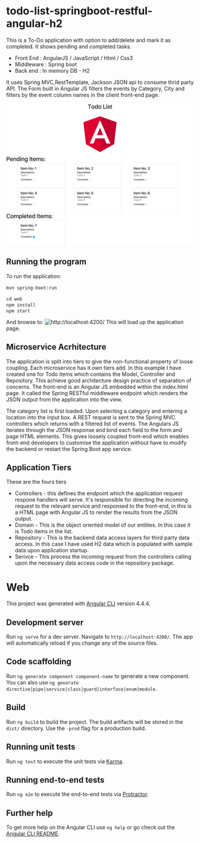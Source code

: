 # todo-list-springboot-restful-angular-h2
This is a To-Do application with option to add/delete and mark it as completed. It shows pending and completed tasks.
- Front End  : AngularJS / JavaScript / Html / Css3
- Middleware : Spring boot
- Back end   : In memory DB - H2

It uses Spring MVC,RestTemplate, Jackson JSON api to consume thrid party API.
The Form built in Angular JS filters the events by Category, City and filters by the event column names in the client front-end page.

![Alt text](screen_todolist.png?raw=true "Todo List App")


## Running the program
To run the application:
```
mvn spring-boot:run
```

```
cd web
npm install
npm start
```

And browse to:
![http://localhost:4200/](http://localhost:4200/)
This will load up the application page.


## Microservice Acrhitecture
The application is split into tiers to give the non-functional property of loose coupling.
Each microservice has it own tiers add. In this example I have created one for Todo items which contains the Model, Controller and Repository.
This achieve good architecture design practice of separation of concerns.
The front-end is an Angular JS embedded within the index.html page. It called the Spring RESTful middleware endpoint which renders the JSON output from the application into the view.

The category list is first loaded. Upon selecting a category and entering a location into the input box. A REST request is sent to the Spring MVC controllers which returns with a filtered list of events.
  The Angulars JS iterates through the JSON response and bind each field to the form and page HTML elements. This gives loosely coupled front-end which enables front-end developers to customise the application without have to modify the backend or restart the Spring Boot app service.

## Application Tiers
These are the fours tiers
* Controllers - this defines the endpoint which the application request respone handlers will serve. It's responsible for directing the incoming request to the relevant service and responsed to the front-end, in this is a HTML page with Angular JS to render the results from the JSON output.
* Domain - This is the object oriented model of our entities. In this case it is Todo items in the list.
* Repository - This is the backend data access layers for third party data access. In this case I have used H2 data which is populated with sample data upon application startup.
* Serivce - This process the incoming request from the controllers calling upon the necessary data access code in the repository package.


# Web

This project was generated with [Angular CLI](https://github.com/angular/angular-cli) version 4.4.4.

## Development server

Run `ng serve` for a dev server. Navigate to `http://localhost:4200/`. The app will automatically reload if you change any of the source files.

## Code scaffolding

Run `ng generate component component-name` to generate a new component. You can also use `ng generate directive|pipe|service|class|guard|interface|enum|module`.

## Build

Run `ng build` to build the project. The build artifacts will be stored in the `dist/` directory. Use the `-prod` flag for a production build.

## Running unit tests

Run `ng test` to execute the unit tests via [Karma](https://karma-runner.github.io).

## Running end-to-end tests

Run `ng e2e` to execute the end-to-end tests via [Protractor](http://www.protractortest.org/).

## Further help

To get more help on the Angular CLI use `ng help` or go check out the [Angular CLI README](https://github.com/angular/angular-cli/blob/master/README.md).
